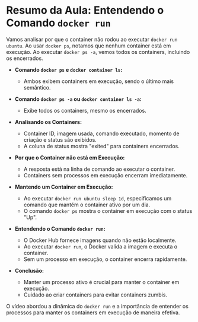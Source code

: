 # Resumo da Aula: Entendendo o Comando `docker run`

Vamos analisar por que o container não rodou ao executar `docker run ubuntu`. Ao usar `docker ps`, notamos que nenhum container está em execução. Ao executar `docker ps -a`, vemos todos os containers, incluindo os encerrados.

- **Comando `docker ps` e `docker container ls`:**
  - Ambos exibem containers em execução, sendo o último mais semântico.
  
- **Comando `docker ps -a` ou `docker container ls -a`:**
  - Exibe todos os containers, mesmo os encerrados.
  
- **Analisando os Containers:**
  - Container ID, imagem usada, comando executado, momento de criação e status são exibidos.
  - A coluna de status mostra "exited" para containers encerrados.
  
- **Por que o Container não está em Execução:**
  - A resposta está na linha de comando ao executar o container.
  - Containers sem processos em execução encerram imediatamente.
  
- **Mantendo um Container em Execução:**
  - Ao executar `docker run ubuntu sleep 1d`, especificamos um comando que mantém o container ativo por um dia.
  - O comando `docker ps` mostra o container em execução com o status "Up".

- **Entendendo o Comando `docker run`:**
  - O Docker Hub fornece imagens quando não estão localmente.
  - Ao executar `docker run`, o Docker valida a imagem e executa o container.
  - Sem um processo em execução, o container encerra rapidamente.
  
- **Conclusão:**
  - Manter um processo ativo é crucial para manter o container em execução.
  - Cuidado ao criar containers para evitar containers zumbis.

O vídeo abordou a dinâmica do `docker run` e a importância de entender os processos para manter os containers em execução de maneira efetiva.
